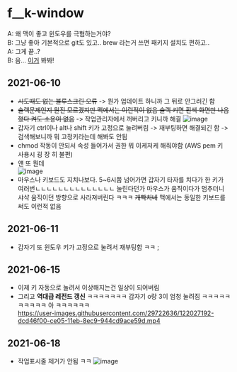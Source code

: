 # f__k-window
A: 왜 맥이 좋고 윈도우를 극혐하는거야? \
B: 그냥 좋아 기본적으로 git도 있고.. brew 라는거 쓰면 패키지 설치도 편하고.. \
A: 그게 끝..? \
B: 음... [이거](https://github.com/KimGenius/f__k-window) 봐봐!

## 2021-06-10
- ~~시도때도 없는 블루스크린 오류~~ -> 뭔가 업데이트 하니까 그 뒤로 안그러긴 함 
- ~~슬랙문제인지 뭔진 모르겠지만 맥에서는 이런적이 없음 슬랙 키면 흰색 화면만 나옴 껐다 켜도 소용이 없음~~ -> 작업관리자에서 꺼버리고 키니까 해결
![image](https://user-images.githubusercontent.com/29722636/121446898-88795b80-c9cf-11eb-8f17-384504c6a551.png)
- 갑자기 ctrl이나 alt나 shift 키가 고정으로 눌려버림 -> 재부팅하면 해결되긴 함 -> 검색해보니까 뭐 고정키라는데 해봐도 안됨
- chmod 작동이 안되서 속성 들어가서 권한 뭐 이케저케 해줘야함 (AWS pem 키 사용시 굉 장 히 불편)
- 얜 또 뭔데 \
![image](https://user-images.githubusercontent.com/29722636/121450220-443d8980-c9d6-11eb-98a0-3e8990e9b41e.png)
- 마우스나 키보드도 지치나보다. 5~6시쯤 넘어가면 갑자기 타자를 치다가 한 키가 여러번ㄴㄴㄴㄴㄴㄴㄴㄴㄴㄴㄴㄴㄴㄴ 눌린다던가 마우스가 움직이다가 멈추더니 샤샥 움직이던 방향으로 사라져버린다 ㅋㅋㅋ ~~개빡치네~~ 맥에서는 동일한 키보드를 써도 이런적 없음

## 2021-06-11
- 갑자기 또 윈도우 키가 고정으로 눌려서 재부팅함 ㅋㅋ ;


## 2021-06-15
- 이제 키 자동으로 눌려서 이상해지는건 일상이 되어버림
- 그리고 **역대급 레전드 갱신** ㅋㅋㅋㅋㅋㅋㅋ 갑자기 o랑 3이 엄청 눌려짐 ㅋㅋㅋㅋㅋㅋㅋㅋㅋㅋ 아 ㅋㅋㅋㅋㅋㅋ \
https://user-images.githubusercontent.com/29722636/122027192-dcd46f00-ce05-11eb-8ec9-944cd9ace59d.mp4

## 2021-06-18
- 작업표시줄 제거가 안됨 ㅋㅋ
![image](https://user-images.githubusercontent.com/29722636/122493951-83498b80-d023-11eb-9441-8c2e4d5653ed.png)

